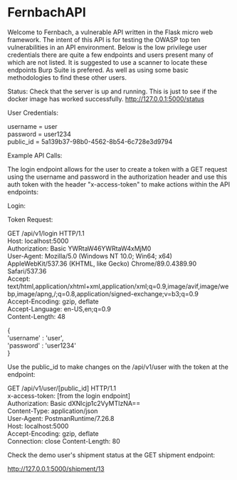 # FernbachAPI
Welcome to Fernbach, a vulnerable API written in the Flask micro web framework. The intent of this API is for testing the OWASP top ten vulnerabilities in an API environment. Below is the low privilege user credentials there are quite a few endpoints and users present many of which are not listed. It is suggested to use a scanner to locate these endpoints Burp Suite is prefered. As well as using some basic methodologies to find these other users.

Status: Check that the server is up and running. This is just to see if the docker image has worked successfully. http://127.0.0.1:5000/status

User Credentials:

username = user <br />
password = user1234 <br />
public_id = 5a139b37-98b0-4562-8b54-6c728e3d9794 <br />

Example API Calls:

The login endpoint allows for the user to create a token with a GET request using the username and password in the authorization header and use this auth token with the header "x-access-token" to make actions within the API endpoints:

Login:

Token Request:

GET /api/v1/login HTTP/1.1 <br />
Host: localhost:5000 <br />
Authorization: Basic YWRtaW46YWRtaW4xMjM0 <br />
User-Agent: Mozilla/5.0 (Windows NT 10.0; Win64; x64) AppleWebKit/537.36 (KHTML, like Gecko) Chrome/89.0.4389.90 Safari/537.36 <br />
Accept: text/html,application/xhtml+xml,application/xml;q=0.9,image/avif,image/webp,image/apng,/;q=0.8,application/signed-exchange;v=b3;q=0.9 <br />
Accept-Encoding: gzip, deflate <br />
Accept-Language: en-US,en;q=0.9 <br />
Content-Length: 48<br />

{ <br />
'username' : 'user', <br />
'password' : 'user1234' <br />
}<br />

Use the public_id to make changes on the /api/v1/user with the token at the endpoint:

GET /api/v1/user/[public_id] HTTP/1.1 <br />
x-access-token: [from the login endpoint] <br />
Authorization: Basic dXNlcjp1c2VyMTIzNA== <br />
Content-Type: application/json <br />
User-Agent: PostmanRuntime/7.26.8 <br />
Host: localhost:5000 <br />
Accept-Encoding: gzip, deflate <br />
Connection: close Content-Length: 80<br />

Check the demo user's shipment status at the GET shipment endpoint:

http://127.0.0.1:5000/shipment/13
